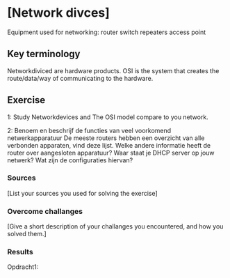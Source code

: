 # [Network divces]

Equipment used for networking: 
router
switch
repeaters
access point 

## Key terminology
Networkdiviced are hardware products.
OSI is the system that creates the route/data/way of communicating to the hardware. 

## Exercise
1: Study Networkdevices and The OSI model compare to you network.

2: Benoem en beschrijf de functies van veel voorkomend netwerkapparatuur
De meeste routers hebben een overzicht van alle verbonden apparaten, vind deze lijst. Welke andere informatie heeft de router over aangesloten apparatuur?
Waar staat je DHCP server op jouw netwerk? Wat zijn de configuraties hiervan?

### Sources
[List your sources you used for solving the exercise]

### Overcome challanges
[Give a short description of your challanges you encountered, and how you solved them.]

### Results
Opdracht1: 

